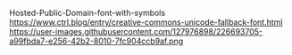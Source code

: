Hosted-Public-Domain-font-with-symbols
https://www.ctrl.blog/entry/creative-commons-unicode-fallback-font.html
https://user-images.githubusercontent.com/127976898/226693705-a99fbda7-e256-42b2-8010-7fc904ccb9af.png